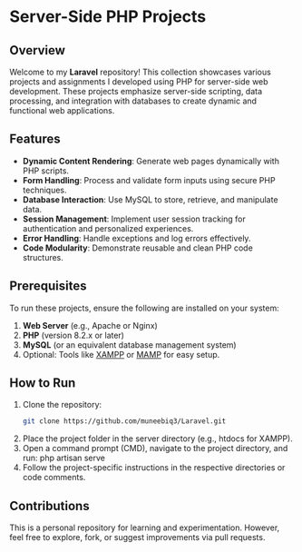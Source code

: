 # Server-Side PHP Projects

## Overview
Welcome to my **Laravel** repository! This collection showcases various projects and assignments I developed using PHP for server-side web development. These projects emphasize server-side scripting, data processing, and integration with databases to create dynamic and functional web applications.

## Features

- **Dynamic Content Rendering**: Generate web pages dynamically with PHP scripts.
- **Form Handling**: Process and validate form inputs using secure PHP techniques.
- **Database Interaction**: Use MySQL to store, retrieve, and manipulate data.
- **Session Management**: Implement user session tracking for authentication and personalized experiences.
- **Error Handling**: Handle exceptions and log errors effectively.
- **Code Modularity**: Demonstrate reusable and clean PHP code structures.

## Prerequisites

To run these projects, ensure the following are installed on your system:

1. **Web Server** (e.g., Apache or Nginx)
2. **PHP** (version 8.2.x or later)
3. **MySQL** (or an equivalent database management system)
4. Optional: Tools like [XAMPP](https://www.apachefriends.org/) or [MAMP](https://www.mamp.info/) for easy setup.

## How to Run

1. Clone the repository:
   ```bash
   git clone https://github.com/muneebiq3/Laravel.git
2. Place the project folder in the server directory (e.g., htdocs for XAMPP).
3. Open a command prompt (CMD), navigate to the project directory, and run:
    php artisan serve
4. Follow the project-specific instructions in the respective directories or code comments.

## Contributions
This is a personal repository for learning and experimentation. However, feel free to explore, fork, or suggest improvements via pull requests.